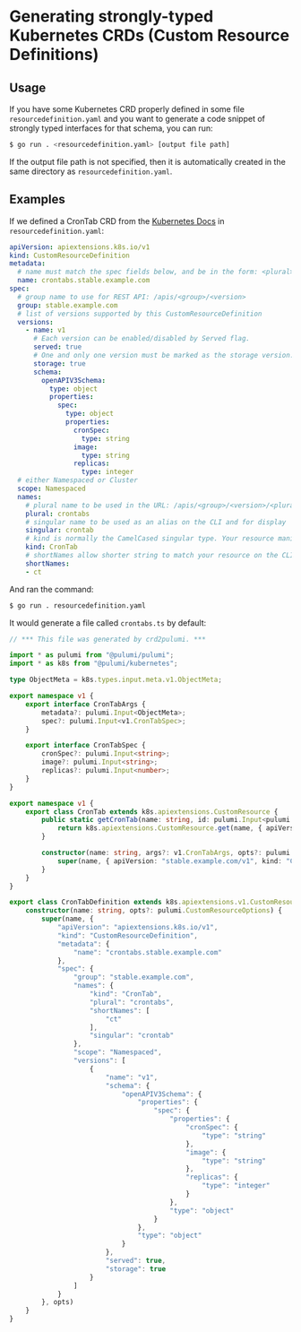 # Generating strongly-typed Kubernetes CRDs (Custom Resource Definitions)

## Usage

If you have some Kubernetes CRD properly defined in some file `resourcedefinition.yaml` and you want to generate a code snippet of strongly typed interfaces for that schema, you can run:

```bash
$ go run . <resourcedefinition.yaml> [output file path]
```

If the output file path is not specified, then it is automatically created in
the same directory as `resourcedefinition.yaml`.

## Examples
If we defined a CronTab CRD from the [Kubernetes Docs](https://kubernetes.io/docs/tasks/extend-kubernetes/custom-resources/custom-resource-definitions/) in `resourcedefinition.yaml`:

```yaml
apiVersion: apiextensions.k8s.io/v1
kind: CustomResourceDefinition
metadata:
  # name must match the spec fields below, and be in the form: <plural>.<group>
  name: crontabs.stable.example.com
spec:
  # group name to use for REST API: /apis/<group>/<version>
  group: stable.example.com
  # list of versions supported by this CustomResourceDefinition
  versions:
    - name: v1
      # Each version can be enabled/disabled by Served flag.
      served: true
      # One and only one version must be marked as the storage version.
      storage: true
      schema:
        openAPIV3Schema:
          type: object
          properties:
            spec:
              type: object
              properties:
                cronSpec:
                  type: string
                image:
                  type: string
                replicas:
                  type: integer
  # either Namespaced or Cluster
  scope: Namespaced
  names:
    # plural name to be used in the URL: /apis/<group>/<version>/<plural>
    plural: crontabs
    # singular name to be used as an alias on the CLI and for display
    singular: crontab
    # kind is normally the CamelCased singular type. Your resource manifests use this.
    kind: CronTab
    # shortNames allow shorter string to match your resource on the CLI
    shortNames:
    - ct
```
And ran the command:
```bash
$ go run . resourcedefinition.yaml
```
It would generate a file called `crontabs.ts` by default:
```typescript
// *** This file was generated by crd2pulumi. ***

import * as pulumi from "@pulumi/pulumi";
import * as k8s from "@pulumi/kubernetes";

type ObjectMeta = k8s.types.input.meta.v1.ObjectMeta;

export namespace v1 {
    export interface CronTabArgs {
        metadata?: pulumi.Input<ObjectMeta>;
        spec?: pulumi.Input<v1.CronTabSpec>;
    }

    export interface CronTabSpec {
        cronSpec?: pulumi.Input<string>;
        image?: pulumi.Input<string>;
        replicas?: pulumi.Input<number>;
    }
}

export namespace v1 {
	export class CronTab extends k8s.apiextensions.CustomResource {
		public static getCronTab(name: string, id: pulumi.Input<pulumi.ID>): CronTab {
			return k8s.apiextensions.CustomResource.get(name, { apiVersion: "stable.example.com/v1", kind: "CronTab", id: id })
		}

		constructor(name: string, args?: v1.CronTabArgs, opts?: pulumi.CustomResourceOptions) {
			super(name, { apiVersion: "stable.example.com/v1", kind: "CronTab", ...args }, opts)
		}
	}
}

export class CronTabDefinition extends k8s.apiextensions.v1.CustomResourceDefinition {
	constructor(name: string, opts?: pulumi.CustomResourceOptions) {
		super(name, {
			"apiVersion": "apiextensions.k8s.io/v1",
			"kind": "CustomResourceDefinition",
			"metadata": {
				"name": "crontabs.stable.example.com"
			},
			"spec": {
				"group": "stable.example.com",
				"names": {
					"kind": "CronTab",
					"plural": "crontabs",
					"shortNames": [
						"ct"
					],
					"singular": "crontab"
				},
				"scope": "Namespaced",
				"versions": [
					{
						"name": "v1",
						"schema": {
							"openAPIV3Schema": {
								"properties": {
									"spec": {
										"properties": {
											"cronSpec": {
												"type": "string"
											},
											"image": {
												"type": "string"
											},
											"replicas": {
												"type": "integer"
											}
										},
										"type": "object"
									}
								},
								"type": "object"
							}
						},
						"served": true,
						"storage": true
					}
				]
			}
		}, opts)
	}
}
```
